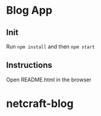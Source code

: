 # Blog App

## Init

Run `npm install` and then `npm start`

## Instructions

Open README.html in the browser
# netcraft-blog
